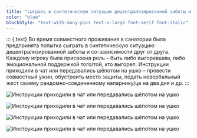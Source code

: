 ```yaml
---
title: "сыграть в синтетическую ситуацию децентрализированной заботы и со-зависимости друг от друга"
color: "blue"
blockStyle: "text-with-many-pics text-x-large font-serif font-italic"
---
```


::: {.text}
Во время совместного проживания в санатории была предпринята попытка сыграть в синтетическую ситуацию децентрализированной заботы и со-зависимости друг от друга. Каждому игроку была присвоена роль – быть либо выгоревшим, либо эмоциональной поддержкой того/той, кто выгорел. Инструкции приходили в чат или передавались шёпотом на ушко – провести совместный ужин, обустроить место защиты, подать невербальный жест своему рандомно-соединенному напарнику/це на два дня и др.
:::

![Инструкции приходили в чат или передавались шёпотом на ушко]($basePicturesUrl$/holed-futurism-minsk-whph-2019-01.jpg)

![Инструкции приходили в чат или передавались шёпотом на ушко]($basePicturesUrl$/holed-futurism-minsk-whph-2019-02.jpg)

![Инструкции приходили в чат или передавались шёпотом на ушко]($basePicturesUrl$/holed-futurism-minsk-whph-2019-03.jpg)

![Инструкции приходили в чат или передавались шёпотом на ушко]($basePicturesUrl$/holed-futurism-minsk-whph-2019-04.jpg)
